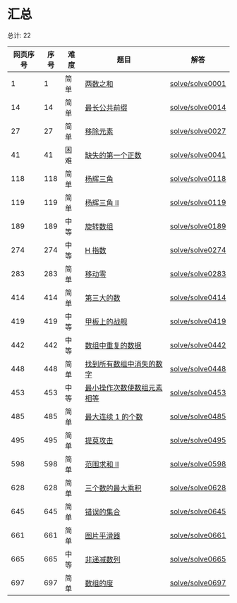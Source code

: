 # 汇总

<!--- table -->


总计: 22

| 网页序号 | 序号 | 难度 | 题目                    | 解答                      |
| ---- | ---- | ---- | ------------------ | ---------------- |
| 1 | 1 | 简单 | [两数之和](https://leetcode.cn/problems/two-sum/) | [solve/solve0001](../solve/solve0001)|
| 14 | 14 | 简单 | [最长公共前缀](https://leetcode.cn/problems/longest-common-prefix/) | [solve/solve0014](../solve/solve0014)|
| 27 | 27 | 简单 | [移除元素](https://leetcode.cn/problems/remove-element/) | [solve/solve0027](../solve/solve0027)|
| 41 | 41 | 困难 | [缺失的第一个正数](https://leetcode.cn/problems/first-missing-positive/) | [solve/solve0041](../solve/solve0041)|
| 118 | 118 | 简单 | [杨辉三角](https://leetcode.cn/problems/pascals-triangle/) | [solve/solve0118](../solve/solve0118)|
| 119 | 119 | 简单 | [杨辉三角 II](https://leetcode.cn/problems/pascals-triangle-ii/) | [solve/solve0119](../solve/solve0119)|
| 189 | 189 | 中等 | [旋转数组](https://leetcode.cn/problems/rotate-array/) | [solve/solve0189](../solve/solve0189)|
| 274 | 274 | 中等 | [H 指数](https://leetcode.cn/problems/h-index/) | [solve/solve0274](../solve/solve0274)|
| 283 | 283 | 简单 | [移动零](https://leetcode.cn/problems/move-zeroes/) | [solve/solve0283](../solve/solve0283)|
| 414 | 414 | 简单 | [第三大的数](https://leetcode.cn/problems/third-maximum-number/) | [solve/solve0414](../solve/solve0414)|
| 419 | 419 | 中等 | [甲板上的战舰](https://leetcode-cn.com/problems/battleships-in-a-board/) | [solve/solve0419](../solve/solve0419)|
| 442 | 442 | 中等 | [数组中重复的数据](https://leetcode.cn/problems/find-all-duplicates-in-an-array/) | [solve/solve0442](../solve/solve0442)|
| 448 | 448 | 简单 | [找到所有数组中消失的数字](https://leetcode.cn/problems/find-all-numbers-disappeared-in-an-array/) | [solve/solve0448](../solve/solve0448)|
| 453 | 453 | 中等 | [最小操作次数使数组元素相等](https://leetcode.cn/problems/minimum-moves-to-equal-array-elements/) | [solve/solve0453](../solve/solve0453)|
| 485 | 485 | 简单 | [最大连续 1 的个数](https://leetcode.cn/problems/max-consecutive-ones/) | [solve/solve0485](../solve/solve0485)|
| 495 | 495 | 简单 | [提莫攻击](https://leetcode.cn/problems/teemo-attacking/) | [solve/solve0495](../solve/solve0495)|
| 598 | 598 | 简单 | [范围求和 II](https://leetcode-cn.com/problems/range-addition-ii/) | [solve/solve0598](../solve/solve0598)|
| 628 | 628 | 简单 | [三个数的最大乘积](https://leetcode.cn/problems/maximum-product-of-three-numbers/) | [solve/solve0628](../solve/solve0628)|
| 645 | 645 | 简单 | [错误的集合](https://leetcode.cn/problems/set-mismatch/) | [solve/solve0645](../solve/solve0645)|
| 661 | 661 | 简单 | [图片平滑器](https://leetcode.cn/problems/image-smoother/) | [solve/solve0661](../solve/solve0661)|
| 665 | 665 | 中等 | [非递减数列](https://leetcode.cn/problems/non-decreasing-array/) | [solve/solve0665](../solve/solve0665)|
| 697 | 697 | 简单 | [数组的度](https://leetcode.cn/problems/degree-of-an-array/) | [solve/solve0697](../solve/solve0697)|
